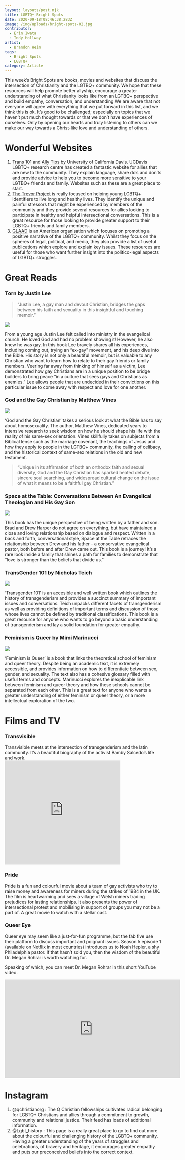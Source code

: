 ```yaml
---
layout: layouts/post.njk
title: LGBTQ+ Bright Spots
date: 2020-09-18T08:46:38.283Z
image: /img/uploads/bright-spots-02.jpg
contributor:
  - Erin Iwata
  - Indy Hollway
artist:
  - Brandon Heim
tags:
  - Bright Spots
  - LGBTQ+
category: Article
---
```

This week’s Bright Spots are books, movies and websites that discuss the intersection of Christianity and the LGTBQ+ community. We hope that these resources will help promote better allyship, encourage a greater understanding of what Christianity looks like from an LGTBQ+ perspective and build empathy, conversation, and understanding
We are aware that not everyone will agree with everything that we put forward in this list, and we think this is ok. It’s good to be challenged; especially on topics that we haven’t put much thought towards or that we don’t have experiences of ourselves. Only by opening our hearts and truly listening to others can we make our way towards a Christ-like love and understanding of others.

# Wonderful Websites

1. [Trans 101](https://lgbtqia.ucdavis.edu/trans-101) and [Ally Tips](https://lgbtqia.ucdavis.edu/educated/ally-tips) by University of California Davis. 
   UCDavis LGBTQ+ research centre has created a fantastic website for allies that are new to the community. They explain language, share do’s and don’ts and provide advice to help you to become more sensitive to your LGTBQ+ friends and family. Websites such as these are a great place to start.
2. [The Trevor Project](https://www.thetrevorproject.org/resources/) is really focused on helping young LGBTQ+ identifiers to live long and healthy lives. They identify the unique and painful stressors that might be experienced by members of the community and they provide several resources for allies looking to participate in healthy and helpful intersectional conversations. This is a great resource for those looking to provide greater support to their LGBTQ+ friends and family members. 
3. [GLAAD](https://www.glaad.org/resourcelist) is an American organisation which focuses on promoting a positive narrative of the LGBTQ+ community. Whilst they focus on the spheres of legal, political, and media, they also provide a list of useful publications which explore and explain key issues. These resources are useful for those who want further insight into the politico-legal aspects of LGBTQ+ struggles.

# Great Reads

### Torn by Justin Lee

> “Justin Lee, a gay man and devout Christian, bridges the gaps between his faith and sexuality in this insightful and touching memoir.”

![](/img/uploads/61vtzmo9htl.jpg)

From a young age Justin Lee felt called into ministry in the evangelical church. He loved God and had no problem showing it! However, he also knew he was gay. In this book Lee bravely shares all his experiences, including coming out, trying an “ex-gay” movement, and his deep dive into the Bible. His story is not only a beautiful memoir, but is valuable to any Christian who want to learn how to relate to their gay friends or family members. Veering far away from thinking of himself as a victim, Lee demonstrated how gay Christians are in a unique position to be bridge builders to bring peace “in a culture that sees gays and Christians as enemies.” Lee allows people that are undecided in their convictions on this particular issue to come away with respect and love for one another. 

### God and the Gay Christian by Matthew Vines

![](/img/uploads/91h2ougwykl.jpg)

‘God and the Gay Christian’ takes a serious look at what the Bible has to say about homosexuality. The author, Matthew Vines, dedicated years to intensive research to seek wisdom on how he should shape his life with the reality of his same-sex orientation. Vines skillfully takes on subjects from a Biblical lense such as the marriage covenant, the teachings of Jesus and how they apply to people in the LGTBQ+ community, the calling of celibacy, and the historical context of same-sex relations in the old and new testament. 

> “Unique in its affirmation of both an orthodox faith and sexual diversity, God and the Gay Christian has sparked heated debate, sincere soul search­ing, and widespread cultural change on the issue of what it means to be a faithful gay Christian.” 

### Space at the Table: Conversations Between An Evangelical Theologian and His Gay Son

![](/img/uploads/28683996._uy500_ss500_.jpg)

This book has the unique perspective of being written by a father and son. Brad and Drew Harper do not agree on everything, but have maintained a close and loving relationship based on dialogue and respect. Written in a back and forth, conversational style, Space at the Table retraces the relationship between Drew and his father - a conservative evangelical pastor, both before and after Drew came out. This book is a journey! It’s a rare look inside a family that shines a path for families to demonstrate that “love is stronger than the beliefs that divide us.” 

### TransGender 101 by Nicholas Teich

![](/img/uploads/41aile9vf9l._sx334_bo1-204-203-200_.jpg)

‘Transgender 101’ is an accesible and well written book which outlines the history of transgenderism and provides a succinct summary of important issues and conversations. Teich unpacks different facets of transgenderism as well as providing definitions of important terms and discussion of those whose lives cannot be defined by traditional classifications. This book is a great resource for anyone who wants to go beyond a basic understanding of transgenderism and lay a solid foundation for greater empathy.

### Feminism is Queer by Mimi Marinucci

![](/img/uploads/51krvzdwx-l._sy445_ql70_ml2_.jpg)

‘Feminism is Queer’ is a book that links the theoretical school of feminism and queer theory. Despite being an academic text, it is extremely accessible, and provides information on how to differentiate between sex, gender, and sexuality. The text also has a cohesive glossary filled with useful terms and concepts. Marinucci explores the inexplicable link between feminism and queer theory and how these schools cannot be separated from each other. This is a great text for anyone who wants a greater understanding of either feminism or queer theory, or a more intellectual exploration of the two. 

# Films and TV

### Transvisible

Transvisible meets at the intersection of transgenderism and the latin community. It’s a beautiful biography of the activist Bamby Salcedo’s life and work. \
**<iframe width="369" height="333" src="https://www.youtube.com/embed/SjUczmvCA9k" frameborder="0" allow="accelerometer; autoplay; encrypted-media; gyroscope; picture-in-picture" allowfullscreen></iframe>**



### **Pride**

Pride is a fun and colourful movie about a team of gay activists who try to raise money and awareness for miners during the strikes of 1984 in the UK. The film is heartwarming and sees a village of Welsh miners trading prejudices for lasting relationships. It also presents the power of intersectional protest and mobilising in support of groups you may not be a part of. A great movie  to watch with a stellar cast. 



### Queer Eye

Queer eye may seem like a just-for-fun programme, but the fab five use their platform to discuss important and poignant issues. Season 5 episode 1 (available on Netflix in most countries) introduces us to Noah Hepler, a shy Philadelphia pastor. If that hasn’t sold you, then the wisdom of the beautiful Dr. Megan Rohrar is worth watching for. 

Speaking of which, you can meet Dr. Megan Rohrar in this short YouTube video. 

<iframe width="560" height="315" src="https://www.youtube.com/embed/vffST19BXX0" frameborder="0" allow="accelerometer; autoplay; encrypted-media; gyroscope; picture-in-picture" allowfullscreen></iframe>



# Instagram

1. @qchristianorg : The Q Christian fellowships cultivates radical belonging for LGBTQ+ Christians and allies through a commitment to growth, community and relational justice. Their feed has loads of additional information. 
2. @Lgbt_history : This page is a really great place to go to find out more about the colourful and challenging history of the LGBTQ+ community. Having a greater understanding of the years of struggles and celebrations, of bravery and heritage, it encourages greater empathy and puts our preconceived beliefs into the correct context.